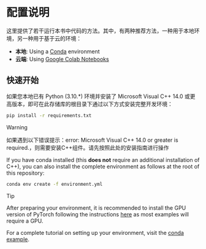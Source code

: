﻿# 配置说明

这里提供了若干运行本书中代码的方法。其中，有两种推荐方法，一种用于本地环境，另一种用于基于云的环境：

* **本地**: Using a [Conda](../.setup/conda) environment
* **云端**: Using [Google Colab Notebooks](https://github.com/HandsOnLLM/Hands-On-Large-Language-Models/tree/main?tab=readme-ov-file#table-of-contents)

## 快速开始

如果您本地已有 Python (3.10.*) 环境并安装了 Microsoft Visual C++ 14.0 或更高版本，即可在此存储库的根目录下通过以下方式安装完整开发环境：

```bash
pip install -r requirements.txt
```

> [!WARNING]
如果遇到以下错误提示：error: Microsoft Visual C++ 14.0 or greater is required.，则需要安装C++组件。请先按照此处的安装指南进行操作

If you have conda installed (this **does not** require an additional installation of C++), you can also install the complete environment as follows at the root of this repository:

```bash
conda env create -f environment.yml
```

> [!TIP]
> After preparing your environment, it is recommended to install the GPU version of PyTorch following the instructions [here](https://pytorch.org/) as most examples will require a GPU.

For a complete tutorial on setting up your environment, visit the [conda example](../.setup/conda).
